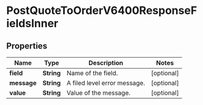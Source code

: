 

# PostQuoteToOrderV6400ResponseFieldsInner


## Properties

| Name | Type | Description | Notes |
|------------ | ------------- | ------------- | -------------|
|**field** | **String** | Name of the field. |  [optional] |
|**message** | **String** | A filed level error message. |  [optional] |
|**value** | **String** | Value of the message. |  [optional] |



